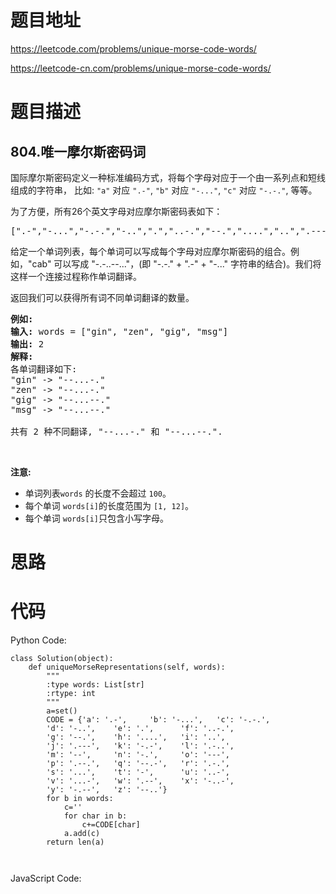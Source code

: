 # 题目地址
https://leetcode.com/problems/unique-morse-code-words/

https://leetcode-cn.com/problems/unique-morse-code-words/
# 题目描述
## 804.唯一摩尔斯密码词
<p>国际摩尔斯密码定义一种标准编码方式，将每个字母对应于一个由一系列点和短线组成的字符串，&nbsp;比如: <code>&quot;a&quot;</code> 对应 <code>&quot;.-&quot;</code>, <code>&quot;b&quot;</code> 对应 <code>&quot;-...&quot;</code>, <code>&quot;c&quot;</code> 对应 <code>&quot;-.-.&quot;</code>, 等等。</p>

<p>为了方便，所有26个英文字母对应摩尔斯密码表如下：</p>

<pre>[&quot;.-&quot;,&quot;-...&quot;,&quot;-.-.&quot;,&quot;-..&quot;,&quot;.&quot;,&quot;..-.&quot;,&quot;--.&quot;,&quot;....&quot;,&quot;..&quot;,&quot;.---&quot;,&quot;-.-&quot;,&quot;.-..&quot;,&quot;--&quot;,&quot;-.&quot;,&quot;---&quot;,&quot;.--.&quot;,&quot;--.-&quot;,&quot;.-.&quot;,&quot;...&quot;,&quot;-&quot;,&quot;..-&quot;,&quot;...-&quot;,&quot;.--&quot;,&quot;-..-&quot;,&quot;-.--&quot;,&quot;--..&quot;]</pre>

<p>给定一个单词列表，每个单词可以写成每个字母对应摩尔斯密码的组合。例如，&quot;cab&quot; 可以写成 &quot;-.-..--...&quot;，(即 &quot;-.-.&quot; + &quot;.-&quot; + &quot;-...&quot; 字符串的结合)。我们将这样一个连接过程称作单词翻译。</p>

<p>返回我们可以获得所有词不同单词翻译的数量。</p>

<pre><strong>例如:</strong>
<strong>输入:</strong> words = [&quot;gin&quot;, &quot;zen&quot;, &quot;gig&quot;, &quot;msg&quot;]
<strong>输出:</strong> 2
<strong>解释: </strong>
各单词翻译如下:
&quot;gin&quot; -&gt; &quot;--...-.&quot;
&quot;zen&quot; -&gt; &quot;--...-.&quot;
&quot;gig&quot; -&gt; &quot;--...--.&quot;
&quot;msg&quot; -&gt; &quot;--...--.&quot;

共有 2 种不同翻译, &quot;--...-.&quot; 和 &quot;--...--.&quot;.
</pre>

<p>&nbsp;</p>

<p><strong>注意:</strong></p>

<ul>
	<li>单词列表<code>words</code>&nbsp;的长度不会超过 <code>100</code>。</li>
	<li>每个单词&nbsp;<code>words[i]</code>的长度范围为&nbsp;<code>[1, 12]</code>。</li>
	<li>每个单词&nbsp;<code>words[i]</code>只包含小写字母。</li>
</ul>

# 思路

# 代码
Python Code:

```
class Solution(object):
    def uniqueMorseRepresentations(self, words):
        """
        :type words: List[str]
        :rtype: int
        """
        a=set()
        CODE = {'a': '.-',     'b': '-...',   'c': '-.-.',
        'd': '-..',    'e': '.',      'f': '..-.',
        'g': '--.',    'h': '....',   'i': '..',
        'j': '.---',   'k': '-.-',    'l': '.-..',
        'm': '--',     'n': '-.',     'o': '---',
        'p': '.--.',   'q': '--.-',   'r': '.-.',
        's': '...',    't': '-',      'u': '..-',
        'v': '...-',   'w': '.--',    'x': '-..-',
        'y': '-.--',   'z': '--..'}
        for b in words:
            c=''
            for char in b:
                c+=CODE[char]
            a.add(c)
        return len(a)
        
        
```
JavaScript Code:

```

```

